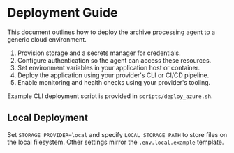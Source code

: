 # Deployment Guide

This document outlines how to deploy the archive processing agent to a generic cloud environment.

1. Provision storage and a secrets manager for credentials.
2. Configure authentication so the agent can access these resources.
3. Set environment variables in your application host or container.
4. Deploy the application using your provider's CLI or CI/CD pipeline.
5. Enable monitoring and health checks using your provider's tooling.

Example CLI deployment script is provided in `scripts/deploy_azure.sh`.

## Local Deployment

Set `STORAGE_PROVIDER=local` and specify `LOCAL_STORAGE_PATH` to store files on
the local filesystem. Other settings mirror the `.env.local.example` template.
